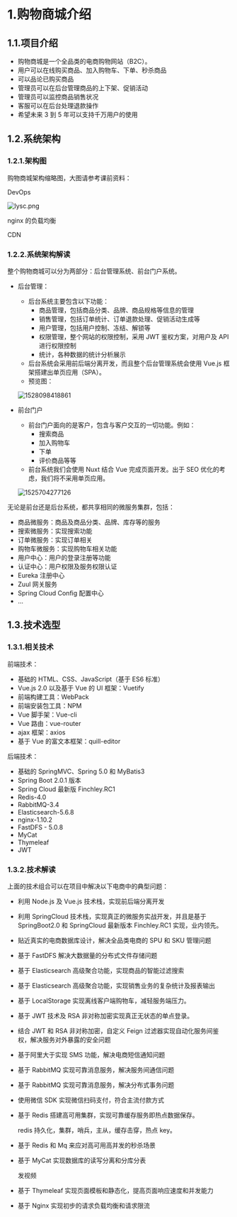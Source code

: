 # 1.购物商城介绍

## 1.1.项目介绍

- 购物商城是一个全品类的电商购物网站（B2C）。
- 用户可以在线购买商品、加入购物车、下单、秒杀商品
- 可以品论已购买商品
- 管理员可以在后台管理商品的上下架、促销活动
- 管理员可以监控商品销售状况
- 客服可以在后台处理退款操作
- 希望未来 3 到 5 年可以支持千万用户的使用

## 1.2.系统架构

### 1.2.1.架构图

购物商城架构缩略图，大图请参考课前资料：

DevOps

![lysc.png](/blog/lysc.png)

nginx 的负载均衡

CDN

### 1.2.2.系统架构解读

整个购物商城可以分为两部分：后台管理系统、前台门户系统。

- 后台管理：

  - 后台系统主要包含以下功能：
    - 商品管理，包括商品分类、品牌、商品规格等信息的管理
    - 销售管理，包括订单统计、订单退款处理、促销活动生成等
    - 用户管理，包括用户控制、冻结、解锁等
    - 权限管理，整个网站的权限控制，采用 JWT 鉴权方案，对用户及 API 进行权限控制
    - 统计，各种数据的统计分析展示
  - 后台系统会采用前后端分离开发，而且整个后台管理系统会使用 Vue.js 框架搭建出单页应用（SPA）。
  - 预览图：

  ![1528098418861](/blog/1528098418861.png)

- 前台门户

  - 前台门户面向的是客户，包含与客户交互的一切功能。例如：
    - 搜索商品
    - 加入购物车
    - 下单
    - 评价商品等等
  - 前台系统我们会使用 Nuxt 结合 Vue 完成页面开发。出于 SEO 优化的考虑，我们将不采用单页应用。

  ![1525704277126](/blog/1525704277126.png)

无论是前台还是后台系统，都共享相同的微服务集群，包括：

- 商品微服务：商品及商品分类、品牌、库存等的服务
- 搜索微服务：实现搜索功能
- 订单微服务：实现订单相关
- 购物车微服务：实现购物车相关功能
- 用户中心：用户的登录注册等功能
- 认证中心：用户权限及服务权限认证
- Eureka 注册中心
- Zuul 网关服务
- Spring Cloud Config 配置中心
- ...

## 1.3.技术选型

### 1.3.1.相关技术

前端技术：

- 基础的 HTML、CSS、JavaScript（基于 ES6 标准）
- Vue.js 2.0 以及基于 Vue 的 UI 框架：Vuetify
- 前端构建工具：WebPack
- 前端安装包工具：NPM
- Vue 脚手架：Vue-cli
- Vue 路由：vue-router
- ajax 框架：axios
- 基于 Vue 的富文本框架：quill-editor

后端技术：

- 基础的 SpringMVC、Spring 5.0 和 MyBatis3
- Spring Boot 2.0.1 版本
- Spring Cloud 最新版 Finchley.RC1
- Redis-4.0
- RabbitMQ-3.4
- Elasticsearch-5.6.8
- nginx-1.10.2
- FastDFS - 5.0.8
- MyCat
- Thymeleaf
- JWT

### 1.3.2.技术解读

上面的技术组合可以在项目中解决以下电商中的典型问题：

- 利用 Node.js 及 Vue.js 技术栈，实现前后端分离开发

- 利用 SpringCloud 技术栈，实现真正的微服务实战开发，并且是基于 SpringBoot2.0 和 SpringCloud 最新版本 Finchley.RC1 实现，业内领先。

- 贴近真实的电商数据库设计，解决全品类电商的 SPU 和 SKU 管理问题

- 基于 FastDFS 解决大数据量的分布式文件存储问题

- 基于 Elasticsearch 高级聚合功能，实现商品的智能过滤搜索

- 基于 Elasticsearch 高级聚合功能，实现销售业务的复杂统计及报表输出

- 基于 LocalStorage 实现离线客户端购物车，减轻服务端压力。

- 基于 JWT 技术及 RSA 非对称加密实现真正无状态的单点登录。

- 结合 JWT 和 RSA 非对称加密，自定义 Feign 过滤器实现自动化服务间鉴权，解决服务对外暴露的安全问题

- 基于阿里大于实现 SMS 功能，解决电商短信通知问题

- 基于 RabbitMQ 实现可靠消息服务，解决服务间通信问题

- 基于 RabbitMQ 实现可靠消息服务，解决分布式事务问题

- 使用微信 SDK 实现微信扫码支付，符合主流付款方式

- 基于 Redis 搭建高可用集群，实现可靠缓存服务即热点数据保存。

  redis 持久化，集群，哨兵，主从，缓存击穿，热点 key。

- 基于 Redis 和 Mq 来应对高可用高并发的秒杀场景

- 基于 MyCat 实现数据库的读写分离和分库分表

  发视频

- 基于 Thymeleaf 实现页面模板和静态化，提高页面响应速度和并发能力

- 基于 Nginx 实现初步的请求负载均衡和请求限流
